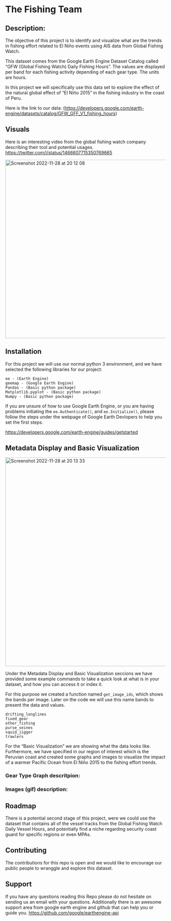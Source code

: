 



# **The Fishing Team** 

## **Description:**

The objective of this project is to identify and visualize what are the trends in fishing effort related to El Niño events using AIS data from Global Fishing Watch.

This dataset comes from the Google Earth Engine Dataset Catalog called “GFW (Global Fishing Watch) Daily Fishing Hours”. The values are displayed per band for each fishing activity depending of each gear type. The units are hours. 

In this project we will specifically use this data set to explore the effect of the natural global effect of “El Niño 2015” in the fishing industry in the coast of Peru.


Here is the link to our data:
(https://developers.google.com/earth-engine/datasets/catalog/GFW_GFF_V1_fishing_hours)

## **Visuals**
Here is an interesting video from the global fishing watch company describing their tool and potential usages. 
https://twitter.com/i/status/1466607715350769665

<img width="560" alt="Screenshot 2022-11-28 at 20 12 08" src="https://user-images.githubusercontent.com/110002614/204437845-87b9ac57-6944-45d7-ae79-b035ee656554.png">

## **Installation**

For this project we will use our normal python 3 environment, and we have selected the following libraries for our project:

	ee - (Earth Engine)
	geemap - (Google Earth Engine)
	Pandas - (Basic python package)
	Matplotlib.pyplot - (Basic python package)
	Numpy - (Basic python package)


If you are unsure of how to use Google Earth Engine, or you are having problems initiating the `ee.Authenticate()`, and `ee.Initialize()`, please follow the steps under the webpage of Google Earth Devlopers to help you set the first steps.

https://developers.google.com/earth-engine/guides/getstarted

## **Metadata Display and Basic Visualization**
 
 <img width="655" alt="Screenshot 2022-11-28 at 20 13 33" src="https://user-images.githubusercontent.com/110002614/204438134-ea688841-9f4b-473d-b72e-386b5c343024.png">
 
Under the Metadata Display and Basic Visualization seccions we have provided some example commands to take a quick look at what is in your dataset, and how you can access it or index it.

For this purpose we created a function named `get_image_ids`, which shows the bands per image. Later on the code we will use this name bands to present the data and values.

	drifting_longlines
	fixed_gear
	other_fishing
	purse_seines
	squid_jigger
	trawlers

For the “Basic Visualization” we are showing what the data looks like. Furthermore,  we have specified in our region of interest which is the Peruvian coast and created some graphs and images to visualize the impact of a warmer Pacific Ocean from El Niño 2015 to the fishing effort trends.


### Gear Type Graph descritpion:

### Images (gif) description:



## **Roadmap**
There is a potential second stage of this project, were we could use the dataset that contains all of the vessel tracks from the Global Fishing Watch Daily Vessel Hours, and potentially find a niche regarding security coast guard for specific regions or even MPAs.

## **Contributing**
The contributions for this repo is open and we would like to encourage our public people to wranggle and explore this dataset.

## **Support**

If you have any questions reading this Repo please do not hesitate on sending us an email with your questions. Additionally there is an awesome support area from google earth engine and github that can help you or guide you.
https://github.com/google/earthengine-api

